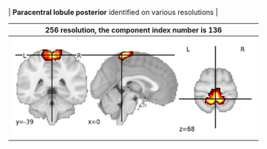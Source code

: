 


| **Paracentral lobule posterior** identified on various resolutions |

| 256 resolution, the component index number is 136|  
|:---:|  
| ![Component 256](../256/final/136.jpg "From component 256: Paracentral lobule posterior") |